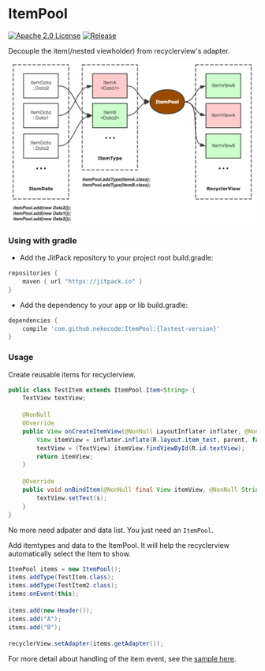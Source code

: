 # ItemPool
[![Apache 2.0 License](https://img.shields.io/badge/license-Apache%202.0-blue.svg?style=flat)](http://www.apache.org/licenses/LICENSE-2.0.html) [![Release](https://img.shields.io/github/release/nekocode/ItemPool.svg?label=Jitpack)](https://jitpack.io/#nekocode/ItemPool)

Decouple the item(/nested viewholder) from recyclerview's adapter.

![description](art/description.png)

### Using with gradle
- Add the JitPack repository to your project root build.gradle:
```gradle
repositories {
    maven { url "https://jitpack.io" }
}
```

- Add the dependency to your app or lib build.gradle:
```gradle
dependencies {
    compile 'com.github.nekocode:ItemPool:{lastest-version}'
}
```

### Usage

Create reusable items for recyclerview.

```java
public class TestItem extends ItemPool.Item<String> {
    TextView textView;

    @NonNull
    @Override
    public View onCreateItemView(@NonNull LayoutInflater inflater, @NonNull ViewGroup parent) {
        View itemView = inflater.inflate(R.layout.item_test, parent, false);
        textView = (TextView) itemView.findViewById(R.id.textView);
        return itemView;
    }

    @Override
    public void onBindItem(@NonNull final View itemView, @NonNull String s, ItemEventHandler eventHandler) {
        textView.setText(s);
    }
}
```

No more need adpater and data list. You just need an `ItemPool`.

Add itemtypes and data to the ItemPool. It will help the recyclerview automatically select the Item to show.

```java
ItemPool items = new ItemPool();
items.addType(TestItem.class);
items.addType(TestItem2.class);
items.onEvent(this);

items.add(new Header());
items.add("A");
items.add("B");

recyclerView.setAdapter(items.getAdapter());
```

For more detail about handling of the item event, see the [sample here](sample/src/main/java/cn/nekocode/itempool/sample/MainActivity.java).
